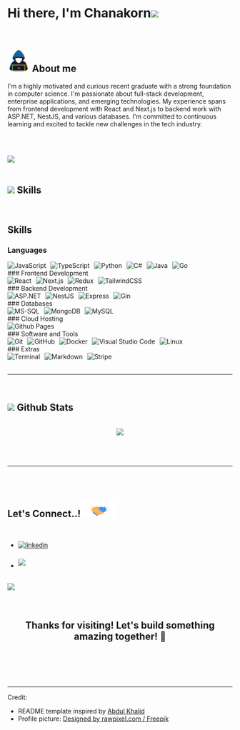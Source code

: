 <h1><b>Hi there, I'm Chanakorn</b><img src="https://media.giphy.com/media/hvRJCLFzcasrR4ia7z/giphy.gif" width="35"></h1>

<br>

## <picture><img src = "https://github.com/0xAbdulKhalid/0xAbdulKhalid/raw/main/assets/mdImages/about_me.gif" width = 50px></picture> **About me**

I'm a highly motivated and curious recent graduate with a strong foundation in computer science. I'm passionate about full-stack development, enterprise applications, and emerging technologies. My experience spans from frontend development with React and Next.js to backend work with ASP.NET, NestJS, and various databases. I'm committed to continuous learning and excited to tackle new challenges in the tech industry.

<br><br>

<img src="https://user-images.githubusercontent.com/73097560/115834477-dbab4500-a447-11eb-908a-139a6edaec5c.gif"><br><br>

## <img src="https://media2.giphy.com/media/QssGEmpkyEOhBCb7e1/giphy.gif?cid=ecf05e47a0n3gi1bfqntqmob8g9aid1oyj2wr3ds3mg700bl&rid=giphy.gif" width ="25"><b> Skills</b>
<br>

<p align="center">

## Skills

### Languages
<div style="display: flex; flex-wrap: wrap; gap: 10px;">
<img src="https://img.shields.io/badge/JavaScript%20-%23F7DF1E.svg?style=for-the-badge&logo=javascript&logoColor=black" alt="JavaScript">
<img src="https://img.shields.io/badge/TypeScript%20-%23007ACC.svg?style=for-the-badge&logo=typescript&logoColor=white" alt="TypeScript">
<img src="https://img.shields.io/badge/Python%20-%2314354C.svg?style=for-the-badge&logo=python&logoColor=white" alt="Python">
<img src="https://img.shields.io/badge/C%23%20-%23239120.svg?style=for-the-badge&logo=c-sharp&logoColor=white" alt="C#">
<img src="https://img.shields.io/badge/Java-%23ED8B00.svg?style=for-the-badge&logo=java&logoColor=white" alt="Java">
<img src="https://img.shields.io/badge/Go-%2300ADD8.svg?style=for-the-badge&logo=go&logoColor=white" alt="Go">
</div>
### Frontend Development
<div style="display: flex; flex-wrap: wrap; gap: 10px;">
<img src="https://img.shields.io/badge/React%20-%2320232a.svg?style=for-the-badge&logo=react&logoColor=%2361DAFB" alt="React">
<img src="https://img.shields.io/badge/Next.js%20-%23000000.svg?style=for-the-badge&logo=next.js&logoColor=white" alt="Next.js">
<img src="https://img.shields.io/badge/Redux%20-%23593d88.svg?style=for-the-badge&logo=redux&logoColor=white" alt="Redux">
<img src="https://img.shields.io/badge/Tailwind%20CSS%20-%2338B2AC.svg?style=for-the-badge&logo=tailwind-css&logoColor=white" alt="TailwindCSS">
</div>
### Backend Development
<div style="display: flex; flex-wrap: wrap; gap: 10px;">
<img src="https://img.shields.io/badge/ASP.NET%20-%23512BD4.svg?style=for-the-badge&logo=.net&logoColor=white" alt="ASP.NET">
<img src="https://img.shields.io/badge/NestJS%20-%23E0234E.svg?style=for-the-badge&logo=nestjs&logoColor=white" alt="NestJS">
<img src="https://img.shields.io/badge/Express%20-%23404d59.svg?style=for-the-badge" alt="Express">
<img src="https://img.shields.io/badge/Gin%20-%23008ECF.svg?style=for-the-badge&logo=go&logoColor=white" alt="Gin">
</div>
### Databases
<div style="display: flex; flex-wrap: wrap; gap: 10px;">
<img src="https://img.shields.io/badge/MS%20SQL%20-%23CC2927.svg?style=for-the-badge&logo=microsoft-sql-server&logoColor=white" alt="MS-SQL">
<img src="https://img.shields.io/badge/MongoDB%20-%234ea94b.svg?style=for-the-badge&logo=mongodb&logoColor=white" alt="MongoDB">
<img src="https://img.shields.io/badge/MySQL%20-%2300f.svg?style=for-the-badge&logo=mysql&logoColor=white" alt="MySQL">
</div>
### Cloud Hosting
<div style="display: flex; flex-wrap: wrap; gap: 10px;">
<img src="https://img.shields.io/badge/GitHub%20Pages-%23327FC7.svg?style=for-the-badge&logo=github&logoColor=white" alt="Github Pages">
</div>
### Software and Tools
<div style="display: flex; flex-wrap: wrap; gap: 10px;">
<img src="https://img.shields.io/badge/git-%23F05033.svg?style=for-the-badge&logo=git&logoColor=white" alt="Git">
<img src="https://img.shields.io/badge/github-%23121011.svg?style=for-the-badge&logo=github&logoColor=white" alt="GitHub">
<img src="https://img.shields.io/badge/docker-%230db7ed.svg?style=for-the-badge&logo=docker&logoColor=white" alt="Docker">
<img src="https://img.shields.io/badge/Visual%20Studio%20Code-0078d7.svg?style=for-the-badge&logo=visual-studio-code&logoColor=white" alt="Visual Studio Code">
<img src="https://img.shields.io/badge/Linux-FCC624?style=for-the-badge&logo=linux&logoColor=black" alt="Linux">
</div>
### Extras
<div style="display: flex; flex-wrap: wrap; gap: 10px;">
<img src="https://img.shields.io/badge/Terminal-%23054020?style=for-the-badge&logo=gnu-bash&logoColor=white" alt="Terminal">
<img src="https://img.shields.io/badge/markdown-%23000000.svg?style=for-the-badge&logo=markdown&logoColor=white" alt="Markdown">
<img src="https://img.shields.io/badge/Stripe%20-%23008CDD.svg?style=for-the-badge&logo=stripe&logoColor=white" alt="Stripe">
</div>
<br>

-----

<br>

## <img src="https://media.giphy.com/media/iY8CRBdQXODJSCERIr/giphy.gif" width="35"><b> Github Stats </b>
<br>

<div align="center">

<a href="https://github.com/clickCA/">
  <img src="https://github-readme-stats.vercel.app/api?username=clickCA&include_all_commits=true&count_private=true&show_icons=true&line_height=20" width="450"/>
</a>
</div>

<br>
<br>
<br>

-----

<br>
<br>

## <b> Let's Connect..!</b><img src="https://github.com/0xAbdulKhalid/0xAbdulKhalid/raw/main/assets/mdImages/handshake.gif" width ="80">
<br>
<div align='left'>

<ul>

<li>
<a href="https://www.linkedin.com/in/chanakorn-aramsak/" target="_blank">
<img src="https://img.shields.io/badge/linkedin:  chanakorn--aramsak-%2300acee.svg?color=405DE6&style=for-the-badge&logo=linkedin&logoColor=white" alt=linkedin style="margin-bottom: 5px;"/>
</a>
</li>

<br>

<li>
<a href="mailto:chanakorn.aramsak@gmail.com" target="_blank">
<img src="https://img.shields.io/badge/gmail:  chanakorn.aramsak-%23EA4335.svg?style=for-the-badge&logo=gmail&logoColor=white" t=mail style="margin-bottom: 5px;" />
</a>
</li>
	
</ul>
</div>

<br>
<img src="https://user-images.githubusercontent.com/73097560/115834477-dbab4500-a447-11eb-908a-139a6edaec5c.gif">
<br>
<br>
<br>

<div align='center'>

## <b>Thanks for visiting! Let's build something amazing together! 🚀</b>

</div>
<br>
<br>
<br>
<br>

---

Credit: 
- README template inspired by [Abdul Khalid](https://github.com/0xabdulkhalid)
- Profile picture: <a href="http://www.freepik.com">Designed by rawpixel.com / Freepik</a>
